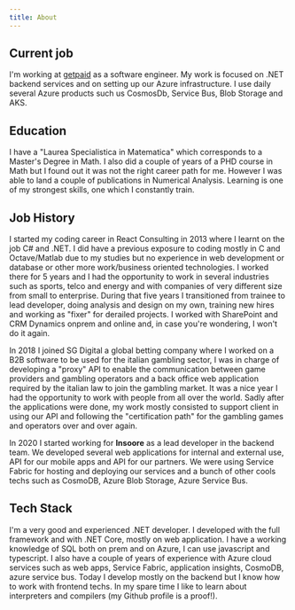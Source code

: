 ```yaml
---
title: About
---
```


## Current job

I'm working at [getpaid](https://www.getpaid.io/) as a software engineer. My work is focused on .NET backend services and on setting up our Azure infrastructure. I use daily several Azure products such us CosmosDb, Service Bus, Blob Storage and AKS. 

## Education
I have a "Laurea Specialistica in Matematica" which corresponds to a Master's Degree in Math. I also did a couple of years of a PHD course in Math but I found out it was not the right career path for me. However I was able to land a couple of publications in Numerical Analysis. Learning is one of my strongest skills, one which I constantly train.  

## Job History
I started my coding career in React Consulting in 2013 where I learnt on the job C\# and .NET. I did have a previous exposure to coding mostly in C and Octave/Matlab due to my studies but no experience in web development or database or other more work/business oriented technologies. I worked there for 5 years and I had the opportunity to work in several industries such as sports, telco and energy and with companies of very different size from small to enterprise. During that five years I transitioned from trainee to lead developer, doing analysis and design on my own, training new hires and working as "fixer" for derailed projects. I worked with SharePoint and CRM Dynamics onprem and online and, in case you're wondering, I won't do it again. 

In 2018 I joined SG Digital a global betting company where I worked on a B2B software to be used for the italian gambling sector, I was in charge of developing a "proxy" API to enable the communication between game providers and gambling operators and a back office web application required by the italian law to join the gambling market. It was a nice year I had the opportunity to work with people from all over the world. Sadly after the applications were done, my work mostly consisted to support client in using our API and following the "certification path" for the gambling games and operators over and over again.

In 2020 I started working for <b>Insoore</b> as a lead developer in the backend team. We developed several web applications for internal and external use, API for our mobile apps and API for our partners. We were using Service Fabric for hosting and deploying our services and a bunch of other cools techs such as CosmoDB, Azure Blob Storage, Azure Service Bus. 
    
## Tech Stack
I'm a very good and experienced .NET developer. I developed with the full framework and with .NET Core, mostly on web application. I have a working knowledge of SQL both on prem and on Azure, I can use javascript and typescript. I also have a couple of years of experience with Azure cloud services such as web apps, Service Fabric, application insights, CosmoDB, azure service bus. Today I develop mostly on the backend but I know how to work with frontend techs. In my spare time I like to learn about interpreters and compilers (my Github profile is a proof!).